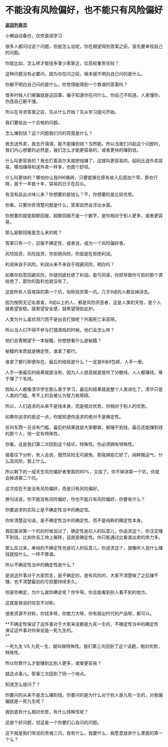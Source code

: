 # 不能没有风险偏好，也不能只有风险偏好

[**返回列表页**](/gzh/记忆承载)

小懒自动备份，仅供查阅学习

很多人都问过这个问题，但是怎么说呢，你在期望得到答案之前，首先要审视自己的问题。

你就比如，怎么样才能钱多事少离家近，位高权重责任轻？  

这种问题没有必要问，因为你在问之前，根本就不明白自己问的是什么。

你都不明白自己问的是什么，你觉得能得到一个靠谱的答案吗？  

很多时候人们被骗就是这回事，骗子知道你在问什么，你自己不知道。人家懂你，你连自己都不懂。  

所以在寻求答案之前，先从什么开始？先从学习提问开始。  

我们要给出一个合格的问题。  

怎么赚到钱？这个问题我们问的究竟是什么？  

我去送外卖，我去开滴滴，能不能赚到钱？当然能。所以当我们问起这个问题时，我们内心想要的必然是，我们怎么才能更容易的，或者更快的赚到钱。  

什么叫更容易的？我去打着高尔夫就把钱赚了，这就叫更容易的。起码比送外卖容易。哪怕赚得和送外卖一样多，也图个舒坦。  

什么叫更快的？哪怕你让我996搬砖，只要能够在原有收入后面加个零，那也行呀，我干一年抵十年，容易的日子在后头。

有没有品出点味儿来？你想要的是钱么？不，你想要的是比较优势。  

你看，只要你弄清楚问题是什么，答案自然会浮出水面。  

你想要的就是超额回报，超额回报不是一个数字，是你相对于别人更多，或者更容易。

那么超额回报是怎么来的呢？  

答案只有一个，迎接不确定性，或者说，成为一个风险偏好者。  

风险投资，风险投资，你拒绝风险，你就是在拒绝利润。  

利润来自于风险，利润从来不来自于规避风险，明白吗？

如果你刻意回避风险，你就彻底杜绝了利润。盈亏同源，你把导致你亏损的那个源给绝了，那你的盈利也就没有了。

这是所有人容易踩的第一个坑，俗称投资第一坑。几乎9成的人都会掉进去。  

因为按照无记名普查，9成以上的人，都是风险厌恶者，这是人类的天性，是个人就希望安稳，就希望安全感，就希望得到庇护。

人类为什么喜欢洞穴而不是出去打猎呢？外面死亡率高呀。  

所以当人们不得不参与打猎游戏的时候，他们会怎么样？

他们会寄期望于一本秘籍。你想想看什么是秘籍？  

秘籍的本质就是确定性，谁拿了都行。

谁拿了都行即便存在，最后的结局是什么？一定是9块9包邮，人手一册。  

人手一册最后的结果就是没有，因为人人提高就是提供了分数线，人人都赚钱，等于赚了个毛线。  

假如人人都像清华学生那么善于学习，最后的结果就是整个人类进化了，清华只是人类的门槛。考不上的会被认为智力有障碍。

所以，人们追求的从来不是钱本身，而是相对优势，你相对于别人的优势。

如果你追求的是这一点，你就知道你追求的绝对不是确定性。  

任何东西一旦没有门槛，最后的结果就是大家都做，都赚不到钱，最后还能赚到钱的那个人，他一定有特殊性。

你看，这是我们第二次回到这个结论，特殊性。你必须拥有特殊性。

接着往下分析，有人会说，既然风险无可避免，那我拥抱它好了。纯粹赌运气，什么高风险，我上什么。  

所以剩下的一成天生风险偏好者里面的90%，又挂了。你不掉进第一个坑，你就会掉进第二个坑。

这次挂在不是没有风险偏好，而是只有风险偏好。  

换句话说，你不能没有风险偏好，你也不能只有风险偏好。你要有什么？  

你要追求的实际上是不确定性当中的确定性。

你听清楚这句话，是不确定性当中的确定性，而不是纯粹的确定性本身。

我前面讲第一个坑的时候说过了，确定性是坑人的玩意儿，你追求这个，你注定赚不到钱。比如你去工地上搬砖，这就是确定性。你只能通过比看谁出卖的体力多。  

那么反过来，单纯的不确定性也是坑人的玩意儿，你追求这个，就像听人说什么赚钱就投什么，一样不靠谱。  

所以不确定性当中的确定性是什么？  

是说这件事对于大家而言，是不确定的，是有风险的，大家不清楚做了之后赚不赚，也不清楚最初的亏损要持续多久。

但是你确定，为什么就你确定呢？你牛呀。你总能看到别人看不到的地方。

这就是我说的信息不对称。

或者资源不对称，你钱多呀，你能力大呀，你有超出时代的产品呀，都可以。  

 **不确定性保证了这件事对于大家来说都是九死一生的，不确定性当中的确定性保证这件事对你来说是一死九生的。  
**

一死九生 VS 九死一生，就叫做特殊性。我们第三次回到了这个话题，相对优势，特殊性。

所以你靠什么才能赚到比别人更多，或者更容易？  

就这点事儿。答案三次回到了同一个地点。

知道怎么提问了？

你要问的从来不是怎么赚到钱，你要问的是为什么对于别人是九死一生的，对我偏偏就是一死九生呢？

我到底有什么相对优势，有什么特殊性呢？  

这是个好问题，但这是一个你要扪心自问的问题。  

这不就是我们常说的灵魂三问，我有什么，我要什么，我愿意放弃什么里面的第一个么？

